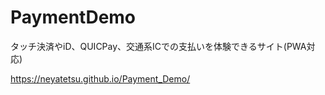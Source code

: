 # PaymentDemo

タッチ決済やiD、QUICPay、交通系ICでの支払いを体験できるサイト(PWA対応)

https://neyatetsu.github.io/Payment_Demo/

